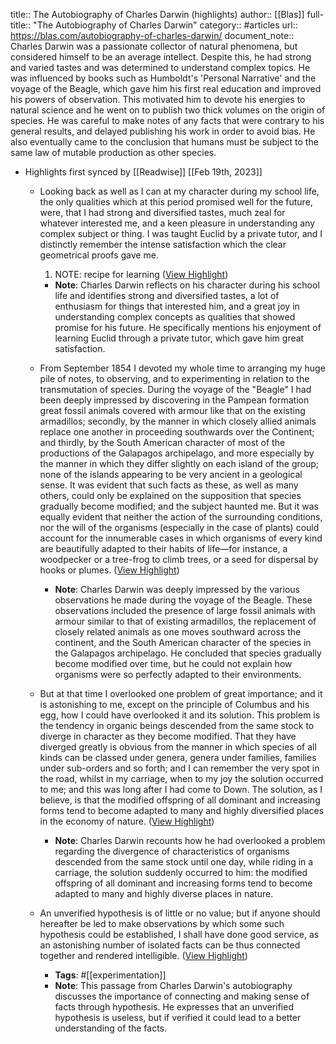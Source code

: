 title:: The Autobiography of Charles Darwin (highlights)
author:: [[Blas]]
full-title:: "The Autobiography of Charles Darwin"
category:: #articles
url:: https://blas.com/autobiography-of-charles-darwin/
document_note:: Charles Darwin was a passionate collector of natural phenomena, but considered himself to be an average intellect. Despite this, he had strong and varied tastes and was determined to understand complex topics. He was influenced by books such as Humboldt's 'Personal Narrative' and the voyage of the Beagle, which gave him his first real education and improved his powers of observation. This motivated him to devote his energies to natural science and he went on to publish two thick volumes on the origin of species. He was careful to make notes of any facts that were contrary to his general results, and delayed publishing his work in order to avoid bias. He also eventually came to the conclusion that humans must be subject to the same law of mutable production as other species.

- Highlights first synced by [[Readwise]] [[Feb 19th, 2023]]
	- Looking back as well as I can at my character during my school life, the only qualities which at this period promised well for the future, were, that I had strong and diversified tastes, much zeal for whatever interested me, and a keen pleasure in understanding any complex subject or thing. I was taught Euclid by a private tutor, and I distinctly remember the intense satisfaction which the clear geometrical proofs gave me.
	  
	  1.  NOTE: recipe for learning ([View Highlight](https://read.readwise.io/read/01gskdvv2cfzr59ww439fmx0wd))
		- **Note**: Charles Darwin reflects on his character during his school life and identifies strong and diversified tastes, a lot of enthusiasm for things that interested him, and a great joy in understanding complex concepts as qualities that showed promise for his future. He specifically mentions his enjoyment of learning Euclid through a private tutor, which gave him great satisfaction.
	- From September 1854 I devoted my whole time to arranging my huge pile of notes, to observing, and to experimenting in relation to the transmutation of species. During the voyage of the "Beagle" I had been deeply impressed by discovering in the Pampean formation great fossil animals covered with armour like that on the existing armadillos; secondly, by the manner in which closely allied animals replace one another in proceeding southwards over the Continent; and thirdly, by the South American character of most of the productions of the Galapagos archipelago, and more especially by the manner in which they differ slightly on each island of the group; none of the islands appearing to be very ancient in a geological sense. It was evident that such facts as these, as well as many others, could only be explained on the supposition that species gradually become modified; and the subject haunted me. But it was equally evident that neither the action of the surrounding conditions, nor the will of the organisms (especially in the case of plants) could account for the innumerable cases in which organisms of every kind are beautifully adapted to their habits of life—for instance, a woodpecker or a tree-frog to climb trees, or a seed for dispersal by hooks or plumes. ([View Highlight](https://read.readwise.io/read/01gske3ez7kcedb5y8ck6rtjya))
		- **Note**: Charles Darwin was deeply impressed by the various observations he made during the voyage of the Beagle. These observations included the presence of large fossil animals with armour similar to that of existing armadillos, the replacement of closely related animals as one moves southward across the continent, and the South American character of the species in the Galapagos archipelago. He concluded that species gradually become modified over time, but he could not explain how organisms were so perfectly adapted to their environments.
	- But at that time I overlooked one problem of great importance; and it is astonishing to me, except on the principle of Columbus and his egg, how I could have overlooked it and its solution. This problem is the tendency in organic beings descended from the same stock to diverge in character as they become modified. That they have diverged greatly is obvious from the manner in which species of all kinds can be classed under genera, genera under families, families under sub-orders and so forth; and I can remember the very spot in the road, whilst in my carriage, when to my joy the solution occurred to me; and this was long after I had come to Down. The solution, as I believe, is that the modified offspring of all dominant and increasing forms tend to become adapted to many and highly diversified places in the economy of nature. ([View Highlight](https://read.readwise.io/read/01gske4xxwshsa3fmjvtvqgzag))
		- **Note**: Charles Darwin recounts how he had overlooked a problem regarding the divergence of characteristics of organisms descended from the same stock until one day, while riding in a carriage, the solution suddenly occurred to him: the modified offspring of all dominant and increasing forms tend to become adapted to many and highly diverse places in nature.
	- An unverified hypothesis is of little or no value; but if anyone should hereafter be led to make observations by which some such hypothesis could be established, I shall have done good service, as an astonishing number of isolated facts can be thus connected together and rendered intelligible. ([View Highlight](https://read.readwise.io/read/01gske64gwyg8mn6wthte0dwv1))
		- **Tags**: #[[experimentation]]
		- **Note**: This passage from Charles Darwin's autobiography discusses the importance of connecting and making sense of facts through hypothesis. He expresses that an unverified hypothesis is useless, but if verified it could lead to a better understanding of the facts.